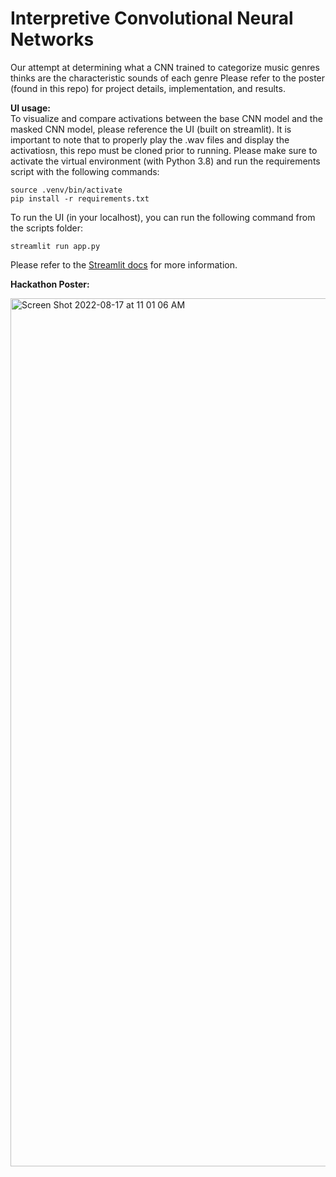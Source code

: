 # Interpretive Convolutional Neural Networks
Our attempt at determining what a CNN trained to categorize music genres thinks are the characteristic sounds of each genre
Please refer to the poster (found in this repo) for project details, implementation, and results.

**UI usage:**  
To visualize and compare activations between the base CNN model and the masked CNN model, please reference the UI (built on streamlit). It is important to note that to properly play the .wav files and display the activatiosn, this repo must be cloned prior to running. Please make sure to activate the virtual environment (with Python 3.8) and run the requirements script with the following commands:
```
source .venv/bin/activate
pip install -r requirements.txt
```
To run the UI (in your localhost), you can run the following command from the scripts folder: 
```
streamlit run app.py
```
Please refer to the [Streamlit docs](https://docs.streamlit.io/en/stable/) for more information.

**Hackathon Poster:**

<img width="1389" alt="Screen Shot 2022-08-17 at 11 01 06 AM" src="https://user-images.githubusercontent.com/48026886/185173661-9539624a-61fb-433f-8739-3c8b010a422f.png">
